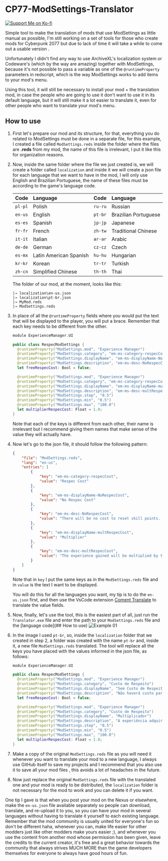 # CP77-ModSettings-Translator
[![Support Me on Ko-fi](https://i.imgur.com/7Cm07AZ.png)](https://ko-fi.com/siriusbeck)

Simple tool to make the translation of mods that use ModSettings as little manual as possible, I'm still working on a set of tools for those who create mods for Cyberpunk 2077 but due to lack of time it will take a while to come out a usable version .

Unfortunately I didn't find any way to use ArchiveXL's localization system or Codeware's (which by the way are amazing) together with ModSettings, because it's not possible to pass a variable as one of the `@runtimeProperty` parameters in redscript, which is the way ModSettings works to add items to your mod's menu.

Using this tool, it will still be necessary to install your mod + the translation mod, in case the people who are going to use it don't want to use it in its default language, but it will still make it a lot easier to translate it, even for other people who want to translate your mod's menu.

## How to use
1. First let's prepare our mod and its structure, for that, everything you do related to ModSettings must be done in a separate file, for this example, I created a file called `ModSettings.reds` inside the folder where the files are **.reds** from my mod, the name of this file is irrelevant, I put it like this for organization reasons.

2. Now, inside the same folder where the file we just created is, we will create a folder called `localization` and inside it we will create a json file for each language that we want to have in the mod, I will only use English and Brazilian Portuguese, the name of these files must be according to the game's language code.
   
   | Code    | Language               | Code    | Language             |
   |:------- |:---------------------- |:------- |:-------------------- |
   | `pl-pl` | Polish                 | `ru-ru` | Russian              |
   | `en-us` | English                | `pt-br` | Brazilian Portuguese |
   | `es-es` | Spanish                | `jp-jp` | Japanese             |
   | `fr-fr` | French                 | `zh-tw` | Traditional Chinese  |
   | `it-it` | Italian                | `ar-ar` | Arabic               |
   | `de-de` | German                 | `cz-cz` | Czech                |
   | `es-mx` | Latin American Spanish | `hu-hu` | Hungarian            |
   | `kr-kr` | Korean                 | `tr-tr` | Turkish              |
   | `zh-cn` | Simplified Chinese     | `th-th` | Thai                 |
   
   The folder of our mod, at the moment, looks like this:
   ```
   |→ localization\en-us.json
   |→ localization\pt-br.json
   |→ MyMod.reds
   |→ ModSettings.reds
   ```

3. In place of all the `@runtimeProperty` fields where you would put the text that will be displayed to the player, you will put a brace. Remember that each key needs to be different from the other.
   ```swift
   module ExperienceManager.UI
   
   public class RespecModSettings {
     @runtimeProperty("ModSettings.mod", "Experience Manager")
     @runtimeProperty("ModSettings.category", "em-ms-category-respecCost")
     @runtimeProperty("ModSettings.displayName", "em-ms-displayName-NoRespecCost")
     @runtimeProperty("ModSettings.description", "em-ms-desc-NoRespecCost")
     let freeRespecCost: Bool = false;
   
     @runtimeProperty("ModSettings.mod", "Experience Manager")
     @runtimeProperty("ModSettings.category", "em-ms-category-respecCost")
     @runtimeProperty("ModSettings.displayName", "em-ms-displayName-multRespecCost")
     @runtimeProperty("ModSettings.description", "em-ms-desc-multRespecCost")
     @runtimeProperty("ModSettings.step", "0.5")
     @runtimeProperty("ModSettings.min", "0.5")
     @runtimeProperty("ModSettings.max", "100.0")
     let multiplierRespecCost: Float = 1.0;
   }
   ```
   
   Note that each of the keys is different from each other, their name is irrelevant but I recommend giving them names that make sense of the value they will actually have.

4. Now let's go to the json file, it should follow the following pattern:
   ```json
   {
       "file": "ModSettings.reds",
       "lang": "en-us",
       "entries": [
           {
               "key": "em-ms-category-respecCost",
               "value": "Respec Cost"
           },
           {
               "key": "em-ms-displayName-NoRespecCost",
               "value": "No Respec Cost"
           },
           {
               "key": "em-ms-desc-NoRespecCost",
               "value": "There will be no cost to reset skill points. The value in the multiplier below will be ignored."
           },
           {
               "key": "em-ms-displayName-multRespecCost",
               "value": "Multiplier"
           },
           {
               "key": "em-ms-desc-multRespecCost",
               "value": "The experience gained will be multiplied by the value of this field."
           }
       ]
   }
   ```
   
   Note that in `key` I put the same keys as in the `ModSettings.reds` file and in `value` is the text I want to be displayed.
   
   You will do this for all the languages ​​you want, my tip is to do the `en-us.json` first, and then use the VsCode extension [Coment Translate](https://marketplace.visualstudio.com/items?itemName=intellsmi.comment-translate) to translate the value fields.

5. Now, finally, let's use the tool, this is the easiest part of all, just run the `Translator.exe` file and enter the path to your `ModSettings.reds` file and the [language code](## How to use)
   ![Example 01](https://raw.githubusercontent.com/pySiriusDev/CP77-ModSettings-Translator/main/docs/print_01.png)

6. In the image I used `pt-br`, so, inside the `localization` folder that we created in step 2, a folder was created with the name `pt-br` and, inside it, a new file `ModSettings.reds` translated. The tool will replace all the keys you have placed with the values ​​informed in the json file, as follows:
   
   ```swift
   module ExperienceManager.UI

   public class RespecModSettings {
     @runtimeProperty("ModSettings.mod", "Experience Manager")
     @runtimeProperty("ModSettings.category", "Custo de Respeito")
     @runtimeProperty("ModSettings.displayName", "Sem Custo de Respeito")
     @runtimeProperty("ModSettings.description", "Não haverá custo para redefinir os pontos de habilidade. O valor no multiplicador abaixo será ignorado.")
     let freeRespecCost: Bool = false;

     @runtimeProperty("ModSettings.mod", "Experience Manager")
     @runtimeProperty("ModSettings.category", "Custo de Respeito")
     @runtimeProperty("ModSettings.displayName", "Multiplicador")
     @runtimeProperty("ModSettings.description", "A experiência adquirida será multiplicada pelo valor deste campo.")
     @runtimeProperty("ModSettings.step", "0.5")
     @runtimeProperty("ModSettings.min", "0.5")
     @runtimeProperty("ModSettings.max", "100.0")
     let multiplierRespecCost: Float = 1.0;
   }

   ```
7. Make a copy of the original `ModSettings.reds` file as you will need it whenever you want to translate your mod to a new language, I always use GitHub itself to save my projects and I recommend that you also use it to save all your mod files , this avoids a lot of headaches in the future.

8. Now just replace the original `ModSettings.reds` file with the translated one and your mod is ready to be distributed, the `localization` folder is not necessary for the mod to work and you can delete it if you want.


One tip I gave is that when you post your mod on the Nexus or elsewhere, make the `en-us.json` file available separately so people can download, translate, and re-upload it to you, so you can have your mod in several languages ​​without having to translate it yourself to each existing language. Remember that the mod community is usually united for everyone's fun so don't be different haha, whenever you can, make life easier for other modders just like other modders make yours easier ;), and whenever you use the content from another mod whose permission has been given, leave the credits to the current creator, it's free and a great behavior towards the community that always strives MUCH MORE than the game developers themselves for everyone to always have good hours of fun.